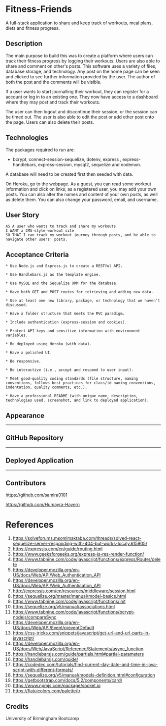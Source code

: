 # Fitness-Friends
A full-stack application to share and keep track of workouts, meal plans, diets and fitness progress.

## Description
The main purpose to build this was to create a platform where users can track their fitness progress by logging their workouts. Users are also able to share and comment on other's posts. This software uses a variety of files, database storage, and technology. Any post on the home page can be seen and clicked to see further information provided by the user. The author of both the post and the comments will be visible.

If a user wants to start journalling their workout, they can register for a account or log in to an existing one. They now have access to a dashboard where they may post and track their workouts.

The user can then logout and discontinue their session, or the session can be timed out. The user is also able to edit the post or add other post onto the page. Users can also delete their posts.

## Technologies
The packages required to run are:

* bcrypt, connect-session-sequelize, dotenv, express , express-handlebars, express-session, mysql2, sequelize and nodemon.

A database will need to be created first then seeded with data.

On Heroku, go to the webpage. As a guest, you can read some workout information and click on links; as a registered user, you may add your own posts. You can also alter the names and content of your own posts, as well as delete them. You can also change your password, email, and username.

## User Story
```
AS A user who wants to track and share my workouts
I WANT a CMS-style workout site
SO THAT I can track my workout journey through posts, and be able to navigate other users' posts. 
```

## Acceptance Criteria
```
* Use Node.js and Express.js to create a RESTful API.

* Use Handlebars.js as the template engine. 

* Use MySQL and the Sequelize ORM for the database.

* Have both GET and POST routes for retrieving and adding new data.

* Use at least one new library, package, or technology that we haven’t discussed. 

* Have a folder structure that meets the MVC paradigm.

* Include authentication (express-session and cookies).

* Protect API keys and sensitive information with environment variables.

* Be deployed using Heroku (with data).

* Have a polished UI.

* Be responsive. 

* Be interactive (i.e., accept and respond to user input).

* Meet good-quality coding standards (file structure, naming conventions, follows best practices for class/id naming conventions, indentation, quality comments, etc.).

* Have a professional README (with unique name, description, technologies used, screenshot, and link to deployed application).
```
## Appearance
---
## GitHub Repository
---
## Deployed Application
---
## Contributors
https://github.com/samira0101

https://github.com/Humayra-Hayern

# References
1. https://solveforums.msomimaktaba.com/threads/solved-react-sequelize-server-responding-with-404-but-works-localy.615905/
2. https://expressjs.com/en/guide/routing.html
3. https://www.geeksforgeeks.org/express-js-res-render-function/
4. https://www.tabnine.com/code/javascript/functions/express/Router/delete
5. https://developer.mozilla.org/en-US/docs/Web/API/Web_Authentication_API
6. https://developer.mozilla.org/en-US/docs/Web/API/Web_Authentication_API
7. http://expressjs.com/en/resources/middleware/session.html
8. https://sequelize.org/master/manual/model-basics.html
9. https://www.tabnine.com/code/javascript/functions/init
10. https://sequelize.org/v5/manual/associations.html
11. https://www.tabnine.com/code/javascript/functions/bcrypt-nodejs/compareSync
12. https://developer.mozilla.org/en-US/docs/Web/API/Event/preventDefault
13. https://css-tricks.com/snippets/javascript/get-url-and-url-parts-in-javascript/
14. https://developer.mozilla.org/en-US/docs/Web/JavaScript/Reference/Statements/async_function
15. https://handlebarsjs.com/guide/partials.html#partial-parameters
16. https://handlebarsjs.com/guide/
17. https://codedec.com/tutorials/find-current-day-date-and-time-in-java-script-with-different-formats/
18. https://sequelize.org/v5/manual/models-definition.html#configuration
19. https://getbootstrap.com/docs/5.2/components/card/
20. https://www.npmjs.com/package/socket.io
21. https://flatuicolors.com/palette/tr

## Credits
University of Birmingham Bootcamp
